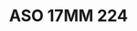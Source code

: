 ---
title: ASO 17MM 224
date: 
draft: false

# descripcion
description : Anillo de plata 925.

materials: Plata 939

color: 

dimensions: 17mm diámetro

code: 05-23-1613

type: "Anillos"

categories: []

price: $11.530,00

price_eftvo: $9.800,00

# Images
# first image will be shown in the product page
images:
  # - image: "images/path_to_image"
  # La ubicacion de las imagenes es imagenes/Anillos/Anillos.Solo Plata/05-23-1613-aso-17mm-224
  - image: "./images/anillos/solo_plata/05-23-1613-aso-17mm-224.jpg"
---